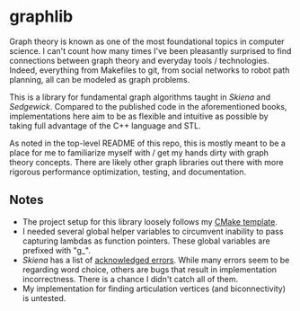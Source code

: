 # graphlib

Graph theory is known as one of the most foundational topics in computer science. I can't count how many times I've been pleasantly surprised to find connections between graph theory and everyday tools / technologies. Indeed, everything from Makefiles to git, from social networks to robot path planning, all can be modeled as graph problems.

This is a library for fundamental graph algorithms taught in *Skiena* and *Sedgewick*. Compared to the published code in the aforementioned books, implementations here aim to be as flexible and intuitive as possible by taking full advantage of the C++ language and STL.

As noted in the top-level README of this repo, this is mostly meant to be a place for me to familiarize myself with / get my hands dirty with graph theory concepts. There are likely other graph libraries out there with more rigorous performance optimization, testing, and documentation.


## Notes

- The project setup for this library loosely follows my [CMake template](https://github.com/tedklin/cmake_sandbox).
- I needed several global helper variables to circumvent inability to pass capturing lambdas as function pointers. These global variables are prefixed with "g_".
- *Skiena* has a list of [acknowledged errors](http://www3.cs.stonybrook.edu/~skiena/algorist/book/errata). While many errors seem to be regarding word choice, others are bugs that result in implementation incorrectness. There is a chance I didn't catch all of them.
- My implementation for finding articulation vertices (and biconnectivity) is untested.
